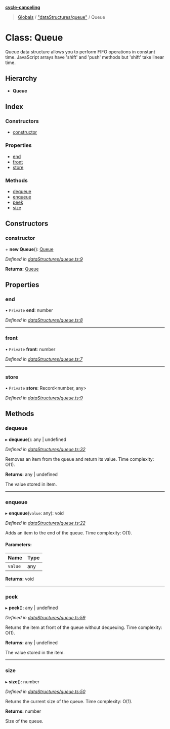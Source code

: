 **[cycle-canceling](../README.md)**

> [Globals](../globals.md) / ["dataStructures/queue"](../modules/_datastructures_queue_.md) / Queue

# Class: Queue

Queue data structure allows you to perform FIFO
operations in constant time. JavaScript arrays
have 'shift' and 'push' methods but 'shift' take linear time.

## Hierarchy

* **Queue**

## Index

### Constructors

* [constructor](_datastructures_queue_.queue.md#constructor)

### Properties

* [end](_datastructures_queue_.queue.md#end)
* [front](_datastructures_queue_.queue.md#front)
* [store](_datastructures_queue_.queue.md#store)

### Methods

* [dequeue](_datastructures_queue_.queue.md#dequeue)
* [enqueue](_datastructures_queue_.queue.md#enqueue)
* [peek](_datastructures_queue_.queue.md#peek)
* [size](_datastructures_queue_.queue.md#size)

## Constructors

### constructor

\+ **new Queue**(): [Queue](_datastructures_queue_.queue.md)

*Defined in [dataStructures/queue.ts:9](https://github.com/cedoor/cycle-canceling/blob/639af49/src/dataStructures/queue.ts#L9)*

**Returns:** [Queue](_datastructures_queue_.queue.md)

## Properties

### end

• `Private` **end**: number

*Defined in [dataStructures/queue.ts:8](https://github.com/cedoor/cycle-canceling/blob/639af49/src/dataStructures/queue.ts#L8)*

___

### front

• `Private` **front**: number

*Defined in [dataStructures/queue.ts:7](https://github.com/cedoor/cycle-canceling/blob/639af49/src/dataStructures/queue.ts#L7)*

___

### store

• `Private` **store**: Record\<number, any>

*Defined in [dataStructures/queue.ts:9](https://github.com/cedoor/cycle-canceling/blob/639af49/src/dataStructures/queue.ts#L9)*

## Methods

### dequeue

▸ **dequeue**(): any \| undefined

*Defined in [dataStructures/queue.ts:32](https://github.com/cedoor/cycle-canceling/blob/639af49/src/dataStructures/queue.ts#L32)*

Removes an item from the queue and return its value.
Time complexity: O(1).

**Returns:** any \| undefined

The value stored in item.

___

### enqueue

▸ **enqueue**(`value`: any): void

*Defined in [dataStructures/queue.ts:22](https://github.com/cedoor/cycle-canceling/blob/639af49/src/dataStructures/queue.ts#L22)*

Adds an item to the end of the queue.
Time complexity: O(1).

#### Parameters:

Name | Type |
------ | ------ |
`value` | any |

**Returns:** void

___

### peek

▸ **peek**(): any \| undefined

*Defined in [dataStructures/queue.ts:59](https://github.com/cedoor/cycle-canceling/blob/639af49/src/dataStructures/queue.ts#L59)*

Returns the item at front of the queue without dequeuing.
Time complexity: O(1).

**Returns:** any \| undefined

The value stored in the item.

___

### size

▸ **size**(): number

*Defined in [dataStructures/queue.ts:50](https://github.com/cedoor/cycle-canceling/blob/639af49/src/dataStructures/queue.ts#L50)*

Returns the current size of the queue.
Time complexity: O(1).

**Returns:** number

Size of the queue.
